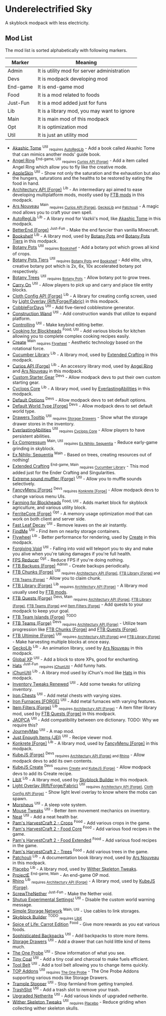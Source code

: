 # Underelectrified Sky

A skyblock modpack with less electricity.

## Mod List

The mod list is sorted alphabetically with following markers.

| Marker   | Meaning                                     |
| -------- | ------------------------------------------- |
| Admin    | It is utility mod for server administration |
| Devs     | It is modpack developing mod                |
| End-game | It is end-game mod                          |
| Food     | It is a mod related to foods                |
| Just-Fun | It is a mod added just for funs             |
| Lib      | It is a library mod, you may want to ignore |
| Main     | It is main mod of this modpack              |
| Opt      | It is optimization mod                      |
| Util     | It is just an utility mod                   |

- [Akashic Tome] <sup>Util</sup> <sub>requires [AutoRegLib]</sub> - Add a book called Akashic Tome that can mimics another mods' guide book.
- [Angel Ring] <sup>End-game, Util</sup> <sub>requires [Curios API (Forge)]</sub> - Add a item called Angel Ring which allow you to fly like the creative mode.
- [AppleSkin] <sup>Util</sup> - Show not only the saturation and the exhaustion but also the hungers, saturations and the healths to be restored by eating the food in hand.
- [Architectury API (Forge)] <sup>Lib</sup> - An intermediary api aimed to ease developing multiplatform mods, mostly used by [FTB mods] in this modpack.
- [Ars Nouveau] <sup>Main</sup> <sub>requires [Curios API (Forge)], [GeckoLib] and [Patchouli]</sub> - A magic mod allows you to craft your own spell.
- [AutoRegLib] <sup>Lib</sup> - A library mod for Vazkii's mod, like [Akashic Tome] in this modpack.
- [BetterEnd (Forge)] <sup>Just-Fun</sup> - Make the end fancier than vanilla Minecraft.
- [Bookshelf] <sup>Lib</sup> - A library mod, used by [Botany Pots] and [Botany Pots Tiers] in this modpack.
- [Botany Pots] <sup>Util</sup> <sub>requires [Bookshelf]</sub> - Add a botany pot which grows all kind of crops.
- [Botany Pots Tiers] <sup>Util</sup> <sub>requires [Botany Pots] and [Bookshelf]</sub> - Add elite, ultra, creative botany pot which is 2x, 6x, 10x accelerated botany pot respectively.
- [Botany Trees] <sup>Util</sup> <sub>requires [Botany Pots]</sub> - Allow botany pot to grow trees.
- [Carry On] <sup>Util</sup> - Allow players to pick up and carry and place tile entity blocks.
- [Cloth Config API (Forge)] <sup>Lib</sup> - A library for creating config screen, used by [Light Overlay (Rift/Forge/Fabric)] in this modpack.
- [CobbleForDays] <sup>Util</sup> - Add five-tiered cobblestone generator.
- [Construction Wand] <sup>Util</sup> - Add construction wands that utilize to expand platform.
- [Controlling] <sup>Util</sup> - Make keybind editing better.
- [Cooking for Blockheads] <sup>Food, Util</sup> - Add various blocks for kitchen allowing you to complete complex cooking recipes easily.
- [Create] <sup>Main</sup> <sub>requires [Flywheel]</sub> - Aesthetic technology based on the rotational force.
- [Cucumber Library] <sup>Lib</sup> - A library mod, used by [Extended Crafting] in this modpack.
- [Curios API (Forge)] <sup>Lib</sup> - An accesory library mod, used by [Angel Ring] and [Ars Nouveau] in this modpack.
- [Custom Starter Gear] <sup>Devs</sup> - Allow modpack devs to put their own custom starting gear.
- [Cyclops Core] <sup>Lib</sup> - A library mod, used by [EverlastingAbilities] in this modpack.
- [Default Options] <sup>Devs</sup> - Allow modpack devs to set default options.
- [Default World Type \[Forge\]] <sup>Devs</sup> - Allow modpack devs to set default world type.
- [Drawers Tooltip] <sup>Util</sup> <sub>requires [Storage Drawers]</sub> - Show what the storage drawer stores in the inventory.
- [EverlastingAbilities] <sup>Util</sup> <sub>requires [Cyclops Core]</sub> - Allow players to have persistent abilities.
- [Ex Compressum] <sup>Main, Util</sup> <sub>requires [Ex Nihilo: Sequentia]</sub> - Reduce early-game grinding in skyblock.
- [Ex Nihilo: Sequentia] <sup>Main</sup> - Based on trees, creating resources out of nothing!
- [Extended Crafting] <sup>End-game, Main</sup> <sub>requires [Cucumber Library]</sub> - This mod added just for the Ender Crafting and Singularities.
- [Extreme sound muffler (Forge)] <sup>Util</sup> - Allow you to muffle sounds selectively.
- [FancyMenu \[Forge\]] <sup>Devs</sup> <sub>requires [Konkrete \[Forge\]]</sub> - Allow modpack devs to change various menu UIs.
- [Farming for Blockheads] <sup>Food, Util</sup> - Adds market block for skyblock agriculture, and various utility block.
- [FerriteCore (Forge)] <sup>Opt</sup> - A memory usage optimization mod that can work on both client and server side.
- [Fast Leaf Decay] <sup>Util</sup> - Remove leaves on the air instantly.
- [FindMe] <sup>Util</sup> - Find item on nearby storage containers.
- [Flywheel] <sup>Lib</sup> - Better performance for rendering, used by [Create] in this modpack.
- [Forgiving Void] <sup>Util</sup> - Falling into void will teleport you to sky and make you alive when you're taking damages if you're full health.
- [FPS Reducer] <sup>Opt</sup> - Reduce FPS if you're doing nothing.
- <a id="ftb-mods"></a> [FTB Backups (Forge)] <sup>Admin</sup> - Create backups periodically.
- [FTB Chunks (Forge)] <sup>Util</sup> <sub>requires [Architectury API (Forge)], [FTB Library (Forge)] and [FTB Teams (Forge)]</sub> - Allow you to claim chunk.
- [FTB Library (Forge)] <sup>Lib</sup> <sub>requires [Architectury API (Forge)]</sub> - A library mod usually used by [FTB mods].
- [FTB Quests (Forge)] <sup>Devs, Main</sup> <sub>requires [Architectury API (Forge)], [FTB Library (Forge)], [FTB Teams (Forge)] and [Item Filters (Forge)]</sub> - Add quests to your modpack to keep your goal.
- [FTB Team Islands (Forge)] <sup>TODO</sup>
- [FTB Teams (Forge)] <sup>Devs</sup> <sub>requires [Architectury API (Forge)]</sub> - Utilize team progression like [FTB Chunks (Forge)] and [FTB Quests (Forge)].
- [FTB Ultimine (Forge)] <sup>Util</sup> <sub>requires [Architectury API (Forge)] and [FTB Library (Forge)]</sub> - Make harvesting multiple blocks at once easy.
- [GeckoLib] <sup>Lib</sup> - An animation library, used by [Ars Nouveau] in this modpack.
- [Global XP] <sup>Util</sup> - Add a block to store XPs, good for enchanting.
- [Hats] <sup>Just-Fun</sup> <sub>requires [iChunUtil]</sub> - Add funny hats.
- [iChunUtil] <sup>Lib</sup> - A library mod used by iChun's mod like [Hats] in this modpack.
- [Inventory Tweaks Renewed] <sup>Util</sup> - Add some tweaks for utilizing inventory.
- [Iron Chests] <sup>Util</sup> - Add metal chests with varying sizes.
- [Iron Furnaces \[FORGE\]] <sup>Util</sup> - Add metal furnaces with varying features.
- [Item Filters (Forge)] <sup>Lib</sup> <sub>requires [Architectury API (Forge)]</sub> - A item filter library mod, used by [FTB Quests (Forge)] in this modpack.
- [JAOPCA] <sup>Util</sup> - Add compatibility between ore dictionary. TODO: Why we require this?
- [JourneyMap] <sup>Util</sup> - A map mod.
- [Just Enough Items (JEI)] <sup>Util</sup> - Recipe viewer mod.
- [Konkrete \[Forge\]] <sup>Lib</sup> - A library mod, used by [FancyMenu \[Forge\]] in this modpack.
- [KubeJS (Forge)] <sup>Devs</sup> <sub>requires [Architectury API (Forge)] and [Rhino]</sub> - Allow modpack devs to add its own contents.
- [KubeJS Create] <sup>Devs</sup> <sub>requires [Create] and [KubeJS (Forge)]</sub> - Allow modpack devs to add its Create recipe.
- [LibX] <sup>Lib</sup> - A library mod, used by [Skyblock Builder] in this modpack.
- [Light Overlay (Rift/Forge/Fabric)] <sup>Util</sup> <sub>requires [Architectury API (Forge)], [Cloth Config API (Forge)]</sub> - Show light level overlay to know where the mobs can spawn.
- [Morpheus] <sup>Util</sup> - A sleep vote system.
- [Mouse Tweaks] <sup>Util</sup> - Better item movement mechanics on inventory.
- [Neat] <sup>Util</sup> - Add a neat health bar.
- [Pam's HarvestCraft 2 - Crops] <sup>Food</sup> - Add various crops in the game.
- [Pam's HarvestCraft 2 - Food Core] <sup>Food</sup> - Add various food recipes in the game.
- [Pam's HarvestCraft 2 - Food Extended] <sup>Food</sup> - Add various food recipes in the game.
- [Pam's HarvestCraft 2 - Trees] <sup>Food</sup> - Add various trees in the game.
- [Patchouli] <sup>Lib</sup> - A documentation book library mod, used by [Ars Nouveau] in this modpack.
- [Placebo] <sup>Lib</sup> - A library mod, used by [Wither Skeleton Tweaks].
- [ProjectE] <sup>End-game, Main</sup> - An end-game OP mod.
- [Rhino] <sup>Lib</sup> <sub>requires [Architectury API (Forge)]</sub> - A library mod, used by [KubeJS (Forge)].
- [ScrewTheNether] <sup>Just-Fun</sup> - Make the Nether void.
- [Shutup Experimental Settings!] <sup>Util</sup> - Disable the custom world warning message.
- [Simple Storage Network] <sup>Main, Util</sup> - Use cables to link storages.
- [Skyblock Builder] <sup>TODO</sup> <sub>requires [LibX]</sub>
- [Spice of Life: Carrot Edition] <sup>Food</sup> - Give more rewards as you eat various foods.
- [Sophisticated Backpacks] <sup>Util</sup> - Add backpacks to store more items.
- [Storage Drawers] <sup>Util</sup> - Add a drawer that can hold little kind of items much.
- [The One Probe] <sup>Util</sup> - Show information of what you see.
- [Tiny Coal] <sup>Util</sup> - Add a tiny coal and charcoal to make fuels efficient.
- [Tool Belt] <sup>Util</sup> - Add a tool belt allowing you to change items quickly.
- [TOP Addons] <sup>Util</sup> <sub>requires [The One Probe]</sub> - The One Probe Addons supporting various mods like Storage Drawers.
- [Trample Stopper] <sup>Util</sup> - Stop farmland from getting trampled.
- [TrashSlot] <sup>Util</sup> - Add a trash slot to remove your trash.
- [Upgraded Netherite] <sup>Util</sup> - Add various kinds of upgraded netherite.
- [Wither Skeleton Tweaks] <sup>Util</sup> <sub>requires [Placebo]</sub> - Reduce griding when collecting wither skeleton skulls.

[Akashic Tome]: https://www.curseforge.com/minecraft/mc-mods/akashic-tome
[Angel Ring]: https://www.curseforge.com/minecraft/mc-mods/angel-ring
[AppleSkin]: https://www.curseforge.com/minecraft/mc-mods/appleskin
[Architectury API (Forge)]: https://www.curseforge.com/minecraft/mc-mods/architectury-forge
[Armor Toughness Bar]: https://www.curseforge.com/minecraft/mc-mods/armor-toughness-bar
[Ars Nouveau]: https://www.curseforge.com/minecraft/mc-mods/ars-nouveau
[AutoRegLib]: https://www.curseforge.com/minecraft/mc-mods/autoreglib
[BetterEnd (Forge)]: https://www.curseforge.com/minecraft/mc-mods/betterend-forge-port
[Bookshelf]: https://www.curseforge.com/minecraft/mc-mods/bookshelf
[Botany Pots]: https://www.curseforge.com/minecraft/mc-mods/botany-pots
[Botany Pots Tiers]: https://www.curseforge.com/minecraft/mc-mods/botany-pots-tiers
[Botany Trees]: https://www.curseforge.com/minecraft/mc-mods/botany-trees
[Carry On]: https://www.curseforge.com/minecraft/mc-mods/carry-on
[Cloth Config API (Forge)]: https://www.curseforge.com/minecraft/mc-mods/cloth-config-forge
[CobbleForDays]: https://www.curseforge.com/minecraft/mc-mods/cobblefordays
[Construction Wand]: https://www.curseforge.com/minecraft/mc-mods/construction-wand
[Controlling]: https://www.curseforge.com/minecraft/mc-mods/controlling
[Cooking for Blockheads]: https://www.curseforge.com/minecraft/mc-mods/cooking-for-blockheads
[Create]: https://www.curseforge.com/minecraft/mc-mods/create
[Cucumber Library]: https://www.curseforge.com/minecraft/mc-mods/cucumber 
[Curios API (Forge)]: https://www.curseforge.com/minecraft/mc-mods/curios
[Custom Starter Gear]: https://www.curseforge.com/minecraft/mc-mods/custom-starter-gear
[Cyclops Core]: https://www.curseforge.com/minecraft/mc-mods/cyclops-core
[Default Options]: https://www.curseforge.com/minecraft/mc-mods/default-options
[Default World Type \[Forge\]]: https://www.curseforge.com/minecraft/mc-mods/defaultworldtype
[Drawers Tooltip]: https://www.curseforge.com/minecraft/mc-mods/drawers-tooltip
[EverlastingAbilities]: https://www.curseforge.com/minecraft/mc-mods/everlastingabilities
[Ex Compressum]: https://www.curseforge.com/minecraft/mc-mods/ex-compressum
[Ex Nihilo: Sequentia]: https://www.curseforge.com/minecraft/mc-mods/ex-nihilo-sequentia
[Extended Crafting]: https://www.curseforge.com/minecraft/mc-mods/extended-crafting
[Extreme sound muffler (Forge)]: https://www.curseforge.com/minecraft/mc-mods/extreme-sound-muffler
[FancyMenu \[Forge\]]: https://www.curseforge.com/minecraft/mc-mods/fancymenu
[Farming for Blockheads]: https://www.curseforge.com/minecraft/mc-mods/farming-for-blockheads
[FerriteCore (Forge)]: https://www.curseforge.com/minecraft/mc-mods/ferritecore
[Fast Leaf Decay]: https://www.curseforge.com/minecraft/mc-mods/fast-leaf-decay
[FindMe]: https://www.curseforge.com/minecraft/mc-mods/findme
[Flywheel]: https://www.curseforge.com/minecraft/mc-mods/flywheel
[Forgiving Void]: https://www.curseforge.com/minecraft/mc-mods/forgiving-void
[FPS Reducer]: https://www.curseforge.com/minecraft/mc-mods/fps-reducer
[FTB mods]: #ftb-mods
[FTB Backups (Forge)]: https://www.curseforge.com/minecraft/mc-mods/ftb-backups-forge
[FTB Chunks (Forge)]: https://www.curseforge.com/minecraft/mc-mods/ftb-chunks-forge
[FTB Library (Forge)]: https://www.curseforge.com/minecraft/mc-mods/ftb-library-forge
[FTB Quests (Forge)]: https://www.curseforge.com/minecraft/mc-mods/ftb-quests-forge
[FTB Ranks (Forge)]: https://www.curseforge.com/minecraft/mc-mods/ftb-ranks-forge
[FTB Team Islands (Forge)]: https://www.curseforge.com/minecraft/mc-mods/ftb-team-islands-forge
[FTB Teams (Forge)]: https://www.curseforge.com/minecraft/mc-mods/ftb-teams-forge
[FTB Ultimine (Forge)]: https://www.curseforge.com/minecraft/mc-mods/ftb-ultimine-forge
[GeckoLib]: https://www.curseforge.com/minecraft/mc-mods/geckolib
[Global XP]: https://www.curseforge.com/minecraft/mc-mods/global-xp
[Golden Hopper]: https://www.curseforge.com/minecraft/mc-mods/golden-hopper
[Hats]: https://www.curseforge.com/minecraft/mc-mods/hats
[iChunUtil]: https://www.curseforge.com/minecraft/mc-mods/ichunutil
[Inventory Tweaks Renewed]: https://www.curseforge.com/minecraft/mc-mods/inventory-tweaks-renewed
[Iron Chests]: https://www.curseforge.com/minecraft/mc-mods/iron-chests
[Iron Furnaces \[FORGE\]]: https://www.curseforge.com/minecraft/mc-mods/iron-furnaces
[Item Filters (Forge)]: https://www.curseforge.com/minecraft/mc-mods/item-filters-forge
[JAOPCA]: https://www.curseforge.com/minecraft/mc-mods/jaopca
[JourneyMap]: https://www.curseforge.com/minecraft/mc-mods/journeymap
[Just Enough Items (JEI)]: https://www.curseforge.com/minecraft/mc-mods/jei
[Konkrete \[Forge\]]: https://www.curseforge.com/minecraft/mc-mods/konkrete
[KubeJS (Forge)]: https://www.curseforge.com/minecraft/mc-mods/kubejs-forge
[KubeJS Create]: https://www.curseforge.com/minecraft/mc-mods/kubejs-create
[LibX]: https://www.curseforge.com/minecraft/mc-mods/libx
[Light Overlay (Rift/Forge/Fabric)]: https://www.curseforge.com/minecraft/mc-mods/light-overlay
[Lost Trinkets]: https://www.curseforge.com/minecraft/mc-mods/lost-trinkets
[Morpheus]: https://www.curseforge.com/minecraft/mc-mods/morpheus
[Mouse Tweaks]: https://www.curseforge.com/minecraft/mc-mods/mouse-tweaks
[Neat]: https://www.curseforge.com/minecraft/mc-mods/neat
[Pam's HarvestCraft 2 - Crops]: https://www.curseforge.com/minecraft/mc-mods/pams-harvestcraft-2-crops
[Pam's HarvestCraft 2 - Food Core]: https://www.curseforge.com/minecraft/mc-mods/pams-harvestcraft-2-food-core
[Pam's HarvestCraft 2 - Food Extended]: https://www.curseforge.com/minecraft/mc-mods/pams-harvestcraft-2-food-extended
[Pam's HarvestCraft 2 - Trees]: https://www.curseforge.com/minecraft/mc-mods/pams-harvestcraft-2-trees
[Patchouli]: https://www.curseforge.com/minecraft/mc-mods/patchouli
[Placebo]: https://www.curseforge.com/minecraft/mc-mods/placebo
[ProjectE]: https://www.curseforge.com/minecraft/mc-mods/projecte
[Rhino]: https://www.curseforge.com/minecraft/mc-mods/rhino
[ScrewTheNether]: https://www.curseforge.com/minecraft/mc-mods/screwthenether
[Shutup Experimental Settings!]: https://www.curseforge.com/minecraft/mc-mods/shutup-experimental-settings
[Simple Storage Network]: https://www.curseforge.com/minecraft/mc-mods/simple-storage-network
[Skyblock Builder]: https://www.curseforge.com/minecraft/mc-mods/skyblock-builder
[Spice of Life: Carrot Edition]: https://www.curseforge.com/minecraft/mc-mods/spice-of-life-carrot-edition
[Sophisticated Backpacks]: https://www.curseforge.com/minecraft/mc-mods/sophisticated-backpacks
[Storage Drawers]: https://www.curseforge.com/minecraft/mc-mods/storage-drawers
[The One Probe]: https://www.curseforge.com/minecraft/mc-mods/the-one-probe
[Tiny Coal]: https://www.curseforge.com/minecraft/mc-mods/tiny-coal
[Tool Belt]: https://www.curseforge.com/minecraft/mc-mods/tool-belt
[TOP Addons]: https://www.curseforge.com/minecraft/mc-mods/top-addons
[Trample Stopper]: https://www.curseforge.com/minecraft/mc-mods/trample-stopper
[TrashSlot]: https://www.curseforge.com/minecraft/mc-mods/trashslot
[Upgraded Netherite]: https://www.curseforge.com/minecraft/mc-mods/upgraded-netherite
[Uppers]: https://www.curseforge.com/minecraft/mc-mods/uppers
[Wither Skeleton Tweaks]: https://www.curseforge.com/minecraft/mc-mods/wither-skeleton-tweaks
